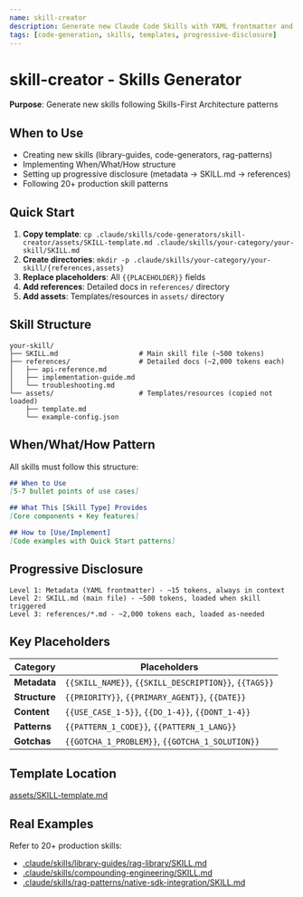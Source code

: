 ```yaml
---
name: skill-creator
description: Generate new Claude Code Skills with YAML frontmatter and progressive disclosure. Use when creating skills, implementing When/What/How structure, or setting up references/assets directories. Provides SKILL-template.md based on 20+ production skills following proven patterns.
tags: [code-generation, skills, templates, progressive-disclosure]
---
```


# skill-creator - Skills Generator

**Purpose**: Generate new skills following Skills-First Architecture patterns

## When to Use

- Creating new skills (library-guides, code-generators, rag-patterns)
- Implementing When/What/How structure
- Setting up progressive disclosure (metadata → SKILL.md → references)
- Following 20+ production skill patterns

## Quick Start

1. **Copy template**: `cp .claude/skills/code-generators/skill-creator/assets/SKILL-template.md .claude/skills/your-category/your-skill/SKILL.md`
2. **Create directories**: `mkdir -p .claude/skills/your-category/your-skill/{references,assets}`
3. **Replace placeholders**: All `{{PLACEHOLDER}}` fields
4. **Add references**: Detailed docs in `references/` directory
5. **Add assets**: Templates/resources in `assets/` directory

## Skill Structure

```
your-skill/
├── SKILL.md                    # Main skill file (~500 tokens)
├── references/                 # Detailed docs (~2,000 tokens each)
│   ├── api-reference.md
│   ├── implementation-guide.md
│   └── troubleshooting.md
└── assets/                     # Templates/resources (copied not loaded)
    ├── template.md
    └── example-config.json
```

## When/What/How Pattern

All skills must follow this structure:

```markdown
## When to Use
[5-7 bullet points of use cases]

## What This [Skill Type] Provides
[Core components + Key features]

## How to [Use/Implement]
[Code examples with Quick Start patterns]
```

## Progressive Disclosure

```
Level 1: Metadata (YAML frontmatter) - ~15 tokens, always in context
Level 2: SKILL.md (main file) - ~500 tokens, loaded when skill triggered
Level 3: references/*.md - ~2,000 tokens each, loaded as-needed
```

## Key Placeholders

| Category | Placeholders |
|----------|--------------|
| **Metadata** | `{{SKILL_NAME}}`, `{{SKILL_DESCRIPTION}}`, `{{TAGS}}` |
| **Structure** | `{{PRIORITY}}`, `{{PRIMARY_AGENT}}`, `{{DATE}}` |
| **Content** | `{{USE_CASE_1-5}}`, `{{DO_1-4}}`, `{{DONT_1-4}}` |
| **Patterns** | `{{PATTERN_1_CODE}}`, `{{PATTERN_1_LANG}}` |
| **Gotchas** | `{{GOTCHA_1_PROBLEM}}`, `{{GOTCHA_1_SOLUTION}}` |

## Template Location

[assets/SKILL-template.md](assets/SKILL-template.md)

## Real Examples

Refer to 20+ production skills:
- [.claude/skills/library-guides/rag-library/SKILL.md](../../library-guides/rag-library/SKILL.md)
- [.claude/skills/compounding-engineering/SKILL.md](../../compounding-engineering/SKILL.md)
- [.claude/skills/rag-patterns/native-sdk-integration/SKILL.md](../../rag-patterns/native-sdk-integration/SKILL.md)

